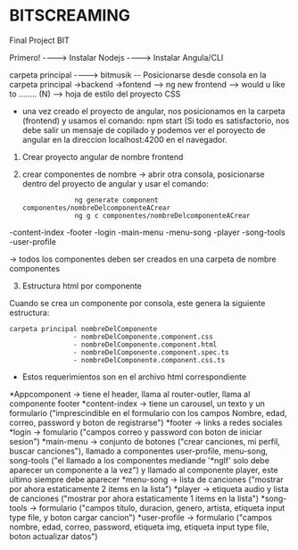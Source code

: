 # BITSCREAMING
Final Project BIT


Primero!
	----> Instalar Nodejs 
	----> Instalar Angula/CLI




carpeta principal  ----> bitmusik -- Posicionarse desde consola en la carpeta principal
				->backend
				->fontend   --> ng new frontend --> would u like to ........ (N)
								--> hoja de estilo del proyecto CSS

- una vez creado el proyecto de angular, nos posicionamos en la carpeta (frontend) y usamos el comando: npm start
			(Si todo es satisfactorio, nos debe salir un mensaje de copilado y podemos ver el poroyecto
			de angular en la direccion localhost:4200 en el navegador.


1) Crear proyecto angular de nombre frontend
 
2) crear componentes de nombre -> abrir otra consola, posicionarse dentro del proyecto de angular y usar el comando: 

					ng generate component componentes/nombreDelcomponenteACrear
					ng g c componentes/nombreDelcomponenteACrear

-content-index
-footer
-login
-main-menu
-menu-song
-player
-song-tools
-user-profile

-> todos los componentes deben ser creados en una carpeta de nombre componentes 

3) Estructura html por componente

Cuando se crea un componente por consola, este genera la siguiente estructura:

	carpeta principal nombreDelComponente  
					- nombreDelComponente.component.css
					- nombreDelComponente.component.html
					- nombreDelComponente.component.spec.ts
					- nombreDelComponente.component.css.ts


- Estos requerimientos son en el archivo html correspondiente

*Appcomponent -> tiene el header, llama al router-outler, llama al componente footer 
*content-index -> tiene un carousel, un texto y un formulario ("imprescindible en el formulario con los campos Nombre,
		edad, correo, password y boton de registrarse")
*footer -> links a redes sociales
*login -> fomulario ("campos correo y password con boton de iniciar sesion")
*main-menu -> conjunto de botones ("crear canciones, mi perfil, buscar canciones"), llamado a componentes user-profile, 
	menu-song, song-tools ("el llamado a los componentes mediande '*ngIf' solo debe aparecer un componente a la vez") y 
	llamado al componente player, este ultimo siempre debe aparecer
*menu-song -> lista de canciones ("mostrar por ahora estaticamente 2 items en la lista")
*player -> etiqueta audio y lista de canciones ("mostrar por ahora estaticamente 1 items en la lista")
*song-tools -> formulario ("campos titulo, duracion, genero, artista, etiqueta input type file, y boton cargar cancion")
*user-profile -> formulario ("campos nombre, edad, correo, password, etiqueta img, etiqueta input type file, boton actualizar datos")
